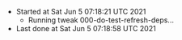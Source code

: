   - Started at Sat Jun  5 07:18:21 UTC 2021
    - Running tweak 000-do-test-refresh-deps...
  - Last done at Sat Jun  5 07:18:58 UTC 2021
